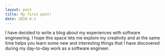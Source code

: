 ```yaml
---
layout: post
title: My first post!
date: 2020-4-1
---
```


I have decided to write a blog about my experiences with software engineering. I hope this space lets me explore my creativity and at the same time helps you learn some new and interesting things that I have discovered during my day-to-day work as a software engineer.
